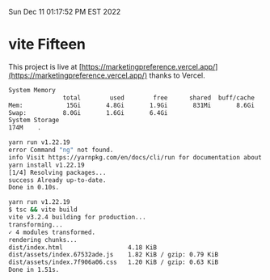 Sun Dec 11 01:17:52 PM EST 2022

# vite Fifteen


This project is live at [https://marketingpreference.vercel.app/](https://marketingpreference.vercel.app/) thanks to Vercel.

```bash
System Memory
               total        used        free      shared  buff/cache   available
Mem:            15Gi       4.8Gi       1.9Gi       831Mi       8.6Gi       9.3Gi
Swap:          8.0Gi       1.6Gi       6.4Gi
System Storage
174M	.
```
```bash
yarn run v1.22.19
error Command "ng" not found.
info Visit https://yarnpkg.com/en/docs/cli/run for documentation about this command.
yarn install v1.22.19
[1/4] Resolving packages...
success Already up-to-date.
Done in 0.10s.
```
```bash
yarn run v1.22.19
$ tsc && vite build
vite v3.2.4 building for production...
transforming...
✓ 4 modules transformed.
rendering chunks...
dist/index.html                  4.18 KiB
dist/assets/index.67532ade.js    1.82 KiB / gzip: 0.79 KiB
dist/assets/index.7f906a06.css   1.20 KiB / gzip: 0.63 KiB
Done in 1.51s.
```
